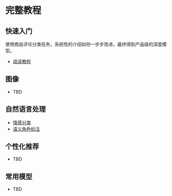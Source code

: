 # 完整教程

## 快速入门

使用商品评论分类任务，系统性的介绍如何一步步改进，最终得到产品级的深度模型。

* [阅读教程](quick_start/index_cn.rst)

## 图像

* TBD

## 自然语言处理

* [情感分类](sentiment_analysis/index_cn.md)
* [语义角色标注](semantic_role_labeling/index_cn.md)

## 个性化推荐

* TBD

## 常用模型

* TBD
